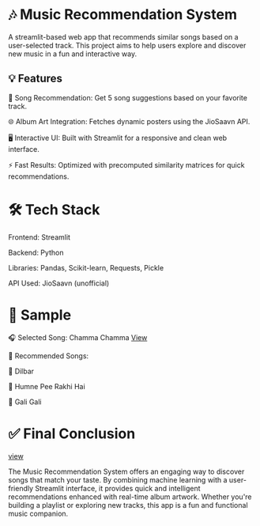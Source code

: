 # 🎶 Music Recommendation System
A streamlit-based web app that recommends similar songs based on a user-selected track. This project aims to help users explore and discover new music in a fun and interactive way.

## 💡 Features

🎵 Song Recommendation: Get 5 song suggestions based on your favorite track.

🌐 Album Art Integration: Fetches dynamic posters using the JioSaavn API.

🖥️ Interactive UI: Built with Streamlit for a responsive and clean web interface.

⚡ Fast Results: Optimized with precomputed similarity matrices for quick recommendations.

# 🛠️ Tech Stack

Frontend: Streamlit

Backend: Python

Libraries: Pandas, Scikit-learn, Requests, Pickle

API Used: JioSaavn (unofficial)

# 📸 Sample

🎧 Selected Song: Chamma Chamma
<a href="https://github.com/Sathwikagummella/Music-Recommendation-App/blob/main/MRS.pdf">View</a>

🎼 Recommended Songs:

💃 Dilbar

🍷 Humne Pee Rakhi Hai

🌆 Gali Gali

# ✅ Final Conclusion
<a href="http://localhost:8501/#music-recommendation-system">view</a>

The Music Recommendation System offers an engaging way to discover songs that match your taste. By combining machine learning with a user-friendly Streamlit interface, it provides quick and intelligent recommendations enhanced with real-time album artwork. Whether you're building a playlist or exploring new tracks, this app is a fun and functional music companion.


